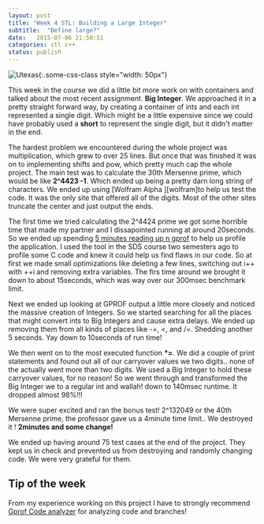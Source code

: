 ```yaml
---
layout: post
title: "Week 4 STL: Building a Large Integer"
subtitle:  "Define large?"
date:   2015-07-06 21:50:51
categories: stl c++ 
status: publish
---
```


 ![Utexas](https://www.utexas.edu/sites/default/files/images/Trademarked_Silhouette2.jpg){:.some-css-class style="width: 50px"}

This week in the course we did a little bit more work on with containers and talked about the most recent assignment. __Big Integer__. We approached it in a pretty straight forward way, by creating a container of ints and each int represented a single digit. Which might be a little expensive since we could have probably used a __short__ to represent the single digit, but it didn't matter in the end. 

The hardest problem we encountered during the whole project was multiplication, which grew to over 25 lines. But once that was finished it was on to implementing shifts and pow, which pretty much cap the whole project. The main test was to calculate the 30th Mersenne prime, which would be like __2^4423 -1__. Which ended up being a pretty darn long string of characters. We ended up using [Wolfram Alpha ][wolfram]to help us test the code. It was the only site that offered all of the digits. Most of the other sites truncate the center and just output the ends. 

The first time we tried calculating the 2^4424 prime we got some horrible time that made my partner and I dissapointed running at around 20seconds. So we ended up spending [5 minutes reading up n gprof][gprof] to help us profile the application. I used the tool in the SDS course two semesters ago to profile some C code and knew it could help us find flaws in our code. So at first we made small optimizations like deleting a few lines, switching out i++ with ++i and removing extra variables. The firs time around we brought it down to about 15seconds, which was way over our 300msec benchmark limit. 

Next we ended up looking at GPROF output a little more closely and noticed the massive creation of Integers. So we started searching for all the places that might convert ints to Big Integers and cause extra delays. We ended up removing them from all kinds of places like -=, <, and /=. 
Shedding another 5 seconds. Yay down to 10seconds of run time! 

We then went on to the most executed function __*=__. We did a couple of print statements and found out all of our carryover values we two digits.. none of the actually went more than two digits. We used a Big Integer to hold these carryover values, for no reason! So we went through and transformed the Big Integer we to a regular int and wallah! down to 140msec runtime. It dropped almost 98%!!! 

We were super excited and ran the bonus test! 2^132049 or the 40th Mersenne prime, the professor gave us a 4minute time limit.. We destroyed it ! __2minutes and some change!__

We ended up having around 75 test cases at the end of the project. They kept us in check and prevented us from destroying and randomly changing code. We were very grateful for them. 


## Tip of the week
From my experience working on this project I have to strongly recommend 
[Gprof Code analyzer][gprof] for analyzing code and branches! 



[wolfra]:http://www.wolframalpha.com/input/?i=2%5E4423
[gprof]:http://choorucode.com/2013/06/24/how-to-profile-c-or-c-code-using-gprof/
